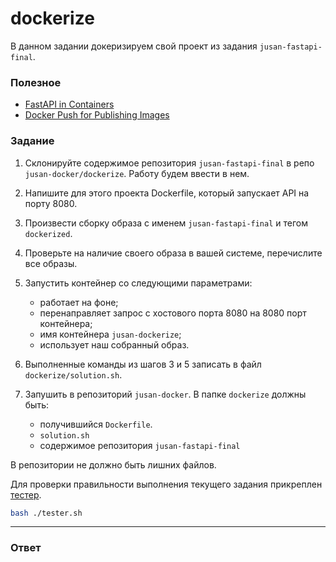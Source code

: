 # dockerize

В данном задании докеризируем свой проект из задания `jusan-fastapi-final`.

### Полезное

- [FastAPI in Containers](https://fastapi.tiangolo.com/deployment/docker/)
- [Docker Push for Publishing Images](https://www.section.io/engineering-education/docker-push-for-publishing-images-to-docker-hub/)

### Задание

1. Склонируйте содержимое репозитория `jusan-fastapi-final` в репо `jusan-docker/dockerize`.
   Работу будем ввести в нем.
2. Напишите для этого проекта Dockerfile, который запускает API на порту 8080.
3. Произвести сборку образа с именем `jusan-fastapi-final` и тегом `dockerized`.
4. Проверьте на наличие своего образа в вашей системе, перечислите все образы.
5. Запустить контейнер со следующими параметрами:

   - работает на фоне;
   - перенаправляет запрос с хостового порта 8080 на 8080 порт контейнера;
   - имя контейнера `jusan-dockerize`;
   - использует наш собранный образ.

6. Выполненные команды из шагов 3 и 5 записать в файл `dockerize/solution.sh`.
7. Запушить в репозиторий `jusan-docker`. В папке `dockerize` должны быть:
   - получившийся `Dockerfile`.
   - `solution.sh`
   - содержимое репозитория `jusan-fastapi-final`

В репозитории не должно быть лишних файлов.

Для проверки правильности выполнения текущего задания прикреплен [тестер][tester].

```bash
bash ./tester.sh
```

[tester]: https://stepik.org/media/attachments/lesson/691221/tester-dockerize.sh

---

### Ответ


